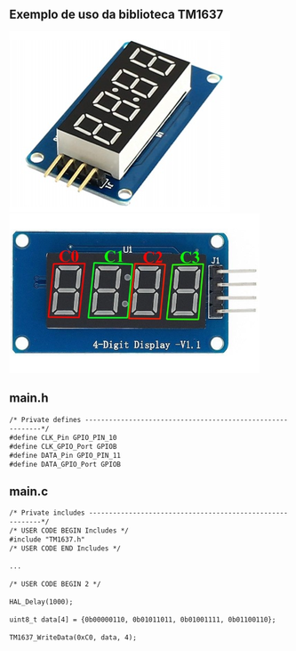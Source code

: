 ## Exemplo de uso da biblioteca TM1637

![Fig01](tm16372-1.png)
![Fig02](tm16372-2.png)

## main.h
```
/* Private defines -----------------------------------------------------------*/
#define CLK_Pin GPIO_PIN_10
#define CLK_GPIO_Port GPIOB
#define DATA_Pin GPIO_PIN_11
#define DATA_GPIO_Port GPIOB
```

## main.c
```
/* Private includes ----------------------------------------------------------*/
/* USER CODE BEGIN Includes */
#include "TM1637.h"
/* USER CODE END Includes */

...

/* USER CODE BEGIN 2 */

HAL_Delay(1000);

uint8_t data[4] = {0b00000110, 0b01011011, 0b01001111, 0b01100110};

TM1637_WriteData(0xC0, data, 4);

```